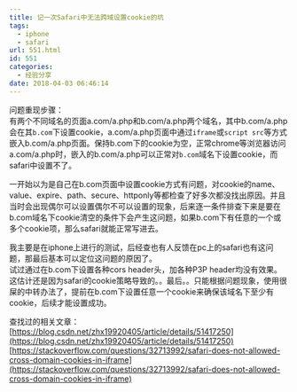 ```yaml
---
title: 记一次Safari中无法跨域设置cookie的坑
tags:
  - iphone
  - safari
url: 551.html
id: 551
categories:
  - 经验分享
date: 2018-04-03 06:46:14
---
```


问题重现步骤：  
有两个不同域名的页面a.com/a.php和b.com/a.php两个域名，其中b.com/a.php会在其`b.com`下设置cookie，a.com/a.php页面中通过`iframe`或`script src`等方式嵌入b.com/a.php页面。保持b.com下的cookie为空，正常chrome等浏览器访问a.com/a.php时，嵌入的b.com/a.php可以正常对`b.com`域名下设置cookie，而safari中设置不了。

<!-- more -->

一开始以为是自己在b.com页面中设置cookie方式有问题，对cookie的name、value、expire、path、secure、httponly等都检查了好多次都没找出原因。并且当时会出现偶尔可以设置偶尔不可以设置的现象，后来逐一条件排查下来是要在b.com域名下cookie清空的条件下会产生这问题，如果b.com下有任意的一个或多个cookie项，那么safari就能正常写进去。

我主要是在iphone上进行的测试，后经查也有人反馈在pc上的safari也有这问题，那最后基本可以定位这问题的原因了。  
试过通过在b.com下设置各种cors header头，加各种P3P header均没有效果。  
这估计还是因为safari的cookie策略导致的。。最后。。只能根据问题现象，使用很屎的中转办法了，提前在b.com下设置任意一个cookie来确保该域名下至少有cookie，后续才能设置成功。

查找过的相关文章：  
[https://blog.csdn.net/zhx19920405/article/details/51417250](https://blog.csdn.net/zhx19920405/article/details/51417250)  
[https://stackoverflow.com/questions/32713992/safari-does-not-allowed-cross-domain-cookies-in-iframe](https://stackoverflow.com/questions/32713992/safari-does-not-allowed-cross-domain-cookies-in-iframe)